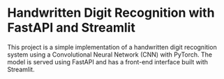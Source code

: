 # Handwritten Digit Recognition with FastAPI and Streamlit

This project is a simple implementation of a handwritten digit recognition system using a Convolutional Neural Network (CNN) with PyTorch. The model is served using FastAPI and has a front-end interface built with Streamlit.



